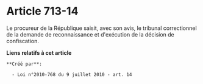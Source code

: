 # Article 713-14

Le procureur de la République saisit, avec son avis, le tribunal correctionnel de la demande de reconnaissance et d'exécution
de la décision de confiscation.

**Liens relatifs à cet article**

	**Créé par**:

	  - Loi n°2010-768 du 9 juillet 2010 - art. 14
